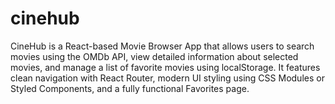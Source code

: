 # cinehub
CineHub is a React-based Movie Browser App that allows users to search movies using the OMDb API, view detailed information about selected movies, and manage a list of favorite movies using localStorage. It features clean navigation with React Router, modern UI styling using CSS Modules or Styled Components, and a fully functional Favorites page.
